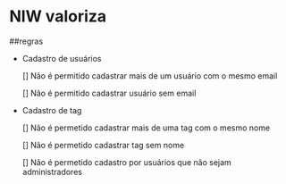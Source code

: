 # NlW valoriza

##regras 

- Cadastro de usuários

    [] Não é permitido cadastrar mais de um usuário com o mesmo email

    [] Não é permitido cadastrar usuário sem email

- Cadastro de tag

    [] Não é permetido cadastrar mais de uma tag com o mesmo nome

    [] Não é permetido cadastrar tag sem nome

    [] Não é permetido cadastro por usuários que não sejam administradores

#

# 